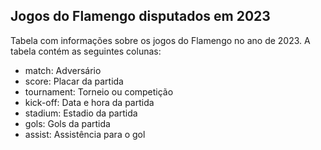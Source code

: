 ## Jogos do Flamengo disputados em 2023

Tabela com informações sobre os jogos do Flamengo no ano de 2023. A tabela contém as seguintes colunas:

- match: Adversário 
- score: Placar da partida
- tournament: Torneio ou competição
- kick-off: Data e hora da partida
- stadium: Estadio da partida
- gols: Gols da partida
- assist: Assistência para o gol



